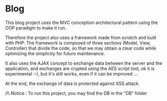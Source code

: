 # Blog

This blog project uses the MVC conception architectural pattern using the OOP paradigm to make it run.

Therefore the project also uses a framework made from scratch and built with PHP. The framework is 
composed of three sections (Model, View, Controller) that divide the code, so that we may obtain a clear 
code while optimizing the simplicity for future maintenance.

It also uses the AJAX concept to exchange data between the server and the application, and exchanges are
crypted using the AES script tool, ok it is experimental :-), but it's still works, even if it can be improved ...

At the end, the exchange of data is protected against XSS attack.

/!\ Notice : To run this project, you may find the DB in the "DB" folder

